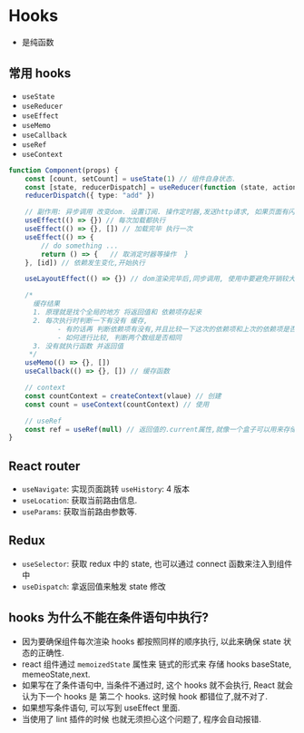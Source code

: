 # Hooks

-   是纯函数

## 常用 hooks

-   `useState`
-   `useReducer`
-   `useEffect`
-   `useMemo`
-   `useCallback`
-   `useRef`
-   `useContext`

```ts
function Component(props) {
    const [count, setCount] = useState(1) // 组件自身状态.
    const [state, reducerDispatch] = useReducer(function (state, action) {}, initState) // 管理比较复杂的数据类型.
    reducerDispatch({ type: "add" })

    // 副作用: 异步调用 改变dom. 设置订阅. 操作定时器,发送http请求, 如果页面有闪烁的问题,使用useLayoutEffect
    useEffect(() => {}) // 每次加载都执行
    useEffect(() => {}, []) // 加载完毕 执行一次
    useEffect(() => {
        // do something ...
        return () => {   // 取消定时器等操作  }
    }, [id]) // 依赖发生变化,开始执行

    useLayoutEffect(() => {}) // dom渲染完毕后,同步调用, 使用中要避免开销较大的操作

    /*
      缓存结果
      1. 原理就是找个全局的地方 将返回值和 依赖项存起来
      2. 每次执行时判断一下有没有 缓存,
            - 有的话再 判断依赖项有没有,并且比较一下这次的依赖项和上次的依赖项是否相同,相同则直接return 缓存值.
            - 如何进行比较, 判断两个数组是否相同
      3. 没有就执行函数 并返回值
     */
    useMemo(() => {}, [])
    useCallback(() => {}, []) // 缓存函数

    // context
    const countContext = createContext(vlaue) // 创建
    const count = useContext(countContext) // 使用

    // useRef
    const ref = useRef(null) // 返回值的.current属性,就像一个盒子可以用来存储任何值,且这个值的变化不会引起dom重新渲染.比如获取组件实例.
}
```

## React router

-   `useNavigate`: 实现页面跳转 `useHistory`: 4 版本
-   `useLocation`: 获取当前路由信息.
-   `useParams`: 获取当前路由参数等.

## Redux

-   `useSelector`: 获取 redux 中的 state, 也可以通过 connect 函数来注入到组件中
-   `useDispatch`: 拿返回值来触发 state 修改

## hooks 为什么不能在条件语句中执行?

-   因为要确保组件每次渲染 hooks 都按照同样的顺序执行, 以此来确保 state 状态的正确性.
-   react 组件通过 `memoizedState` 属性来 链式的形式来 存储 hooks baseState, memeoState,next.
-   如果写在了条件语句中, 当条件不通过时, 这个 hooks 就不会执行, React 就会认为下一个 hooks 是 第二个 hooks. 这时候 hook 都错位了,就不对了.
-   如果想写条件语句, 可以写到 useEffect 里面.
-   当使用了 lint 插件的时候 也就无须担心这个问题了, 程序会自动报错.

